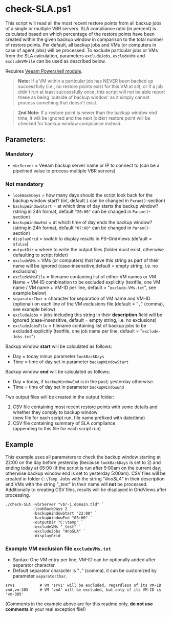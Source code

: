 # check-SLA.ps1

This script will read all the most recent restore points from all backup jobs of a single or multiple VBR servers. SLA compliance ratio (in percent) is calculated based on which percentage of the restore points have been created within the given backup window in comparison to the total number of restore points.
Per default, all backup jobs and VMs (or computers in case of agent jobs) will be processed. To exclude particular jobs or VMs from the SLA calculation, parameters `excludeJobs`, `excludeVMs` and `excludeVMFile` can be used as described below.

Requires [Veeam Powershell module].

> **Note:** If a VM within a particular job has NEVER been backed up successfully (i.e., no restore points exist for this VM at all), or if a job didn't run at least successfully once, this script will not be able report these as being 'outside of backup window' as it simply cannot process something that doesn't exist.

> **2nd Note:** If a restore point is newer than the backup window end time, it will be ignored and the next (older) restore point will be checked for backup window compliance instead.

## Parameters:
### Mandatory
- `vbrServer` = Veeam backup server name or IP to connect to (can be a pipelined value to process multiple VBR servers)
### Not mandatory
- `lookBackDays` = how many days should the script look back for the backup window start? (int, default `1` can be changed in `Param()`-section)
- `backupWindowStart` = at which time of day starts the backup window? (string in 24h format, default `"20:00"` can be changed in `Param()`-section)
- `backupWindowEnd` = at which time of day ends the backup window? (string in 24h format, default `"07:00"` can be changed in `Param()`-section)
- `displayGrid` = switch to display results in PS-GridViews (default = `$false`)
- `outputDir` = where to write the output files (folder must exist, otherwise defaulting to script folder)
- `excludeVMs` = VMs (or computers) that have this string as part of their name will be ignored (case-insensitive,default = empty string, i.e. no exclusions)
- `excludeVMsFile` = filename containing list of either VM names or VM Name + VM-ID combination to be excluded explicitly (textfile, one VM name / VM name + VM-ID per line, default = "`exclude-VMs.txt`", see example below)
- `separatorChar` = character for separation of VM name and VM-ID (optional) on each line of the VM exclusions file (default = "`,`" (comma), see example below)
- `excludeJobs` = jobs including this string in their **description** field will be ignored (case-insensitive, default = empty string, i.e. no exclusions)
- `excludeJobsFile` = filename containing list of backup jobs to be excluded explicitly (textfile, one job name per line, default = "`exclude-Jobs.txt`")


Backup window **start** will be calculated as follows:  
- Day  = today minus parameter `lookBackDays`
- Time = time of day set in parameter `backupWindowStart`

Backup window **end** will be calculated as follows:
- Day  = today, if `backupWindowEnd` is in the past; yesterday otherwise.
- Time = time of day set in parameter `backupWindowEnd`

Two output files will be created in the output folder:
1. CSV file containing most recent restore points with some details and whether they comply to backup window  
   (new file for each script run, file name prefixed with date/time)
2. CSV file containing summary of SLA compliance  
   (appending to this file for each script run)

## Example
This example uses all parameters to check the backup window starting at 22:00 on the day before yesterday (because `lookBackDays` is set to 2) and ending today at 05:00 (if the script is run after 5:00am on the current day; otherwise backup window end is set to yesterday 5:00am). CSV files will be created in folder `C:\Temp`. Jobs with the string "*#noSLA*" in their description and VMs with the string "*_test*" in their name will **not** be processed. Additionally to creating CSV files, results will be displayed in GridViews after processing.
```
./check-SLA -vbrServer "vbr-1.domain.tld" `
            -lookBackDays 2 `
            -backupWindowStart "22:00" `
            -backupWindowEnd "05:00" `
            -outputDir "C:\temp" `
            -excludeVMs "_test" `
            -excludeJobs "#noSLA" `
            -displayGrid
```
### Example VM exclusion file `excludeVMs.txt`
- Syntax: One VM entry per line, VM-ID can be optionally added after separator character.
- Default separator character is "`,`" (comma), it can be customized by parameter `separatorChar`.

```
srv1           # VM 'srv1' will be excluded, regardless of its VM-ID
vmA,vm-305     # VM 'vmA' will be excluded, but only if its VM-ID is 'vm-305'

```
(Comments in the example above are for this readme only, __do not use comments__ in your real exception file!)


<!-- referenced links -->
[Veeam PowerShell module]: https://helpcenter.veeam.com/docs/backup/powershell/getting_started.html
